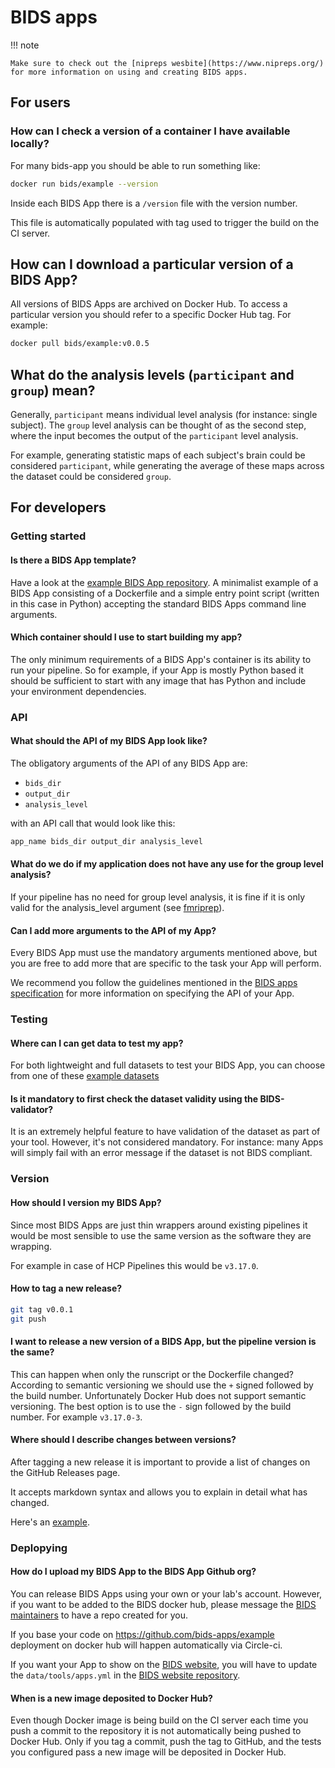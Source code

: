 # BIDS apps

!!! note

    Make sure to check out the [nipreps wesbite](https://www.nipreps.org/)
    for more information on using and creating BIDS apps.

## For users

### How can I check a version of a container I have available locally?

For many bids-app you should be able to run something like:

```bash
docker run bids/example --version
```

Inside each BIDS App there is a `/version` file with the version number.

This file is automatically populated with tag used to trigger the build on the CI server.

## How can I download a particular version of a BIDS App?

All versions of BIDS Apps are archived on Docker Hub. To access a particular
version you should refer to a specific Docker Hub tag. For example:

```bash
docker pull bids/example:v0.0.5
```

## What do the analysis levels (`participant` and `group`) mean?

Generally, `participant` means individual level analysis (for instance: single subject).
The `group` level analysis can be thought of as the second step,
where the input becomes the output of the `participant` level analysis.

For example, generating statistic maps of each subject's brain could be considered `participant`,
while generating the average of these maps across the dataset could be considered `group`.

## For developers

### Getting started

#### Is there a BIDS App template?

Have a look at the
[example BIDS App repository](https://github.com/bids-apps/example).
A minimalist example of a BIDS App consisting of a Dockerfile
and a simple entry point script (written in this case in Python)
accepting the standard BIDS Apps command line arguments.

#### Which container should I use to start building my app?

The only minimum requirements of a BIDS App's container is its ability to run your pipeline.
So for example, if your App is mostly Python based it should be sufficient
to start with any image that has Python and include your environment dependencies.

### API

#### What should the API of my BIDS App look like?

The obligatory arguments of the API of any BIDS App are:

-   `bids_dir`
-   `output_dir`
-   `analysis_level`

with an API call that would look like this:

```bash
app_name bids_dir output_dir analysis_level
```

#### What do we do if my application does not have any use for the group level analysis?

If your pipeline has no need for group level analysis,
it is fine if it is only valid for the analysis_level argument
(see [fmriprep](https://fmriprep.readthedocs.io/en/latest/usage.html)).

#### Can I add more arguments to the API of my App?

Every BIDS App must use the mandatory arguments mentioned above,
but you are free to add more that are specific to the task your App will perform.

We recommend you follow the guidelines mentioned in the [BIDS apps specification](https://bids-standard.github.io/execution-spec/)
for more information on specifying the API of your App.

### Testing

#### Where can I can get data to test my app?

For both lightweight and full datasets to test your BIDS App, you can choose
from one of these
[example datasets](https://bids-standard.github.io/bids-starter-kit/dataset_examples.html)

#### Is it mandatory to first check the dataset validity using the BIDS-validator?

It is an extremely helpful feature to have validation of the dataset as part of your tool.
However, it's not considered mandatory.
For instance: many Apps will simply fail with an error message if the dataset is not BIDS compliant.

### Version

#### How should I version my BIDS App?

Since most BIDS Apps are just thin wrappers around existing pipelines it would
be most sensible to use the same version as the software they are wrapping.

For example in case of HCP Pipelines this would be `v3.17.0`.

#### How to tag a new release?

```bash
git tag v0.0.1
git push
```

#### I want to release a new version of a BIDS App, but the pipeline version is the same?

This can happen when only the runscript or the Dockerfile changed?
According to semantic versioning we should use the `+` signed followed by the build number.
Unfortunately Docker Hub does not support semantic versioning.
The best option is to use the `-` sign followed by the build number.
For example `v3.17.0-3`.

#### Where should I describe changes between versions?

After tagging a new release it is important to provide a list of changes
on the GitHub Releases page.

It accepts markdown syntax and allows you to explain in detail what has changed.

Here's an [example](https://github.com/bids-apps/example/releases).

### Deplopying

#### How do I upload my BIDS App to the BIDS App Github org?

You can release BIDS Apps using your own or your lab's account.
However, if you want to be added to the BIDS docker hub,
please message the [BIDS maintainers](mailto:bids.maintenance+apps@gmail.com)
to have a repo created for you.

If you base your code on <https://github.com/bids-apps/example> deployment
on docker hub will happen automatically via Circle-ci.

If you want your App to show on the [BIDS website](https://bids-website.readthedocs.io/en/latest/tools/bids-apps.html),
you will have to update the `data/tools/apps.yml` in the
[BIDS website repository](https://github.com/bids-standard/bids-website/tree/main).

#### When is a new image deposited to Docker Hub?

Even though Docker image is being build on the CI server each time
you push a commit to the repository it is not automatically being pushed to Docker Hub.
Only if you tag a commit, push the tag to GitHub,
and the tests you configured pass a new image will be deposited in Docker Hub.
